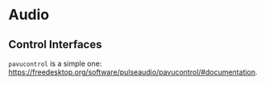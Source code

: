# Audio

## Control Interfaces

`pavucontrol` is a simple one: <https://freedesktop.org/software/pulseaudio/pavucontrol/#documentation>.

